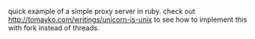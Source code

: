 quick example of a simple proxy server in ruby. check out http://tomayko.com/writings/unicorn-is-unix to see how to implement this with fork instead of threads.
